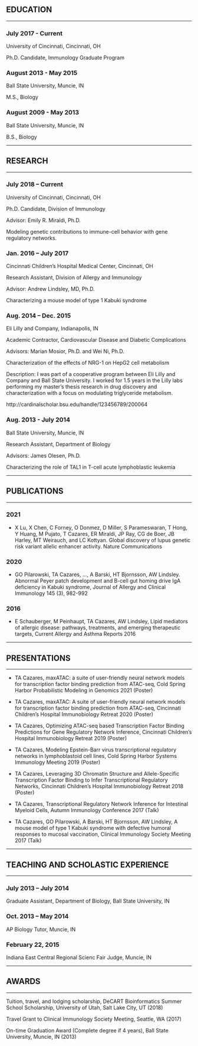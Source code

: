 ## EDUCATION

___

### July 2017 - Current

<p>University of Cincinnati, Cincinnati, OH</p>
<p>Ph.D. Candidate, Immunology Graduate Program</p>

### August 2013 - May 2015

<p>Ball State University, Muncie, IN</p>
<p>M.S., Biology</p>

### August 2009 - May 2013

<p>Ball State University, Muncie, IN</p>
<p>B.S., Biology</p>

___

## RESEARCH

___

### July 2018 – Current

<p>University of Cincinnati, Cincinnati, OH </p>
<p>Ph.D. Candidate, Division of Immunology</p>
<p>Advisor: Emily R. Miraldi, Ph.D.</p>
<p>Modeling genetic contributions to immune-cell behavior with gene regulatory networks. </p>

### Jan. 2016 – July 2017

<p>Cincinnati Children’s Hospital Medical Center, Cincinnati, OH</p>
<p>Research Assistant, Division of Allergy and Immunology</p>
<p>Advisor: Andrew Lindsley, MD, Ph.D.</p>
<p>Characterizing a mouse model of type 1 Kabuki syndrome </p>

### Aug. 2014 – Dec. 2015

<p>Eli Lilly and Company, Indianapolis, IN</p>
<p>Academic Contractor, Cardiovascular Disease and Diabetic Complications</p>
<p>Advisors: Marian Mosior, Ph.D. and Wei Ni, Ph.D.</p>
<p>Characterization of the effects of NRG-1 on HepG2 cell metabolism</p>
<p>Description: I was part of a cooperative program between Eli Lilly and Company and Ball State University. I worked for 1.5 years in the Lilly labs performing my master’s thesis research in drug discovery and characterization with a focus on modulating triglyceride metabolism.</p>  
<p>http://cardinalscholar.bsu.edu/handle/123456789/200064</p>

### Aug. 2013 - July 2014

<p>Ball State University, Muncie, IN</p>
<p>Research Assistant, Department of Biology</p>
<p>Advisors: James Olesen, Ph.D.</p>
<p>Characterizing the role of TAL1 in T-cell acute lymphoblastic leukemia</p>

___

## PUBLICATIONS

___

### 2021

* X Lu, X Chen, C Forney, O Donmez, D Miller, S Parameswaran, T Hong, Y Huang, M Pujato, T Cazares, ER Miraldi, JP Ray, CG de Boer, JB Harley, MT Weirauch, and LC Kottyan. Global discovery of lupus genetic risk variant allelic enhancer activity. Nature Communications

### 2020

* GO Pilarowski, TA Cazares, …, A Barski, HT Bjornsson, AW Lindsley. Abnormal Peyer patch development and B-cell gut homing drive IgA deficiency in Kabuki syndrome, Journal of Allergy and Clinical Immunology 145 (3), 982-992

### 2016

* E Schauberger, M Peinhaupt, TA Cazares, AW Lindsley, Lipid mediators of allergic disease: pathways, treatments, and emerging therapeutic targets, Current Allergy and Asthma Reports 2016

___

## PRESENTATIONS

___

* TA Cazares, maxATAC: a suite of user-friendly neural network models for transcription factor binding prediction from ATAC-seq, Cold Spring Harbor Probabilistic Modeling in Genomics 2021 (Poster)

* TA Cazares, maxATAC: A suite of user-friendly neural network models for transcription factor binding prediction from ATAC-seq, Cincinnati Children’s Hospital Immunobiology Retreat 2020 (Poster)
  
* TA Cazares, Optimizing ATAC-seq based Transcription Factor Binding Predictions for Gene Regulatory Network Inference, Cincinnati Children’s Hospital Immunobiology Retreat 2019 (Poster)

* TA Cazares, Modeling Epstein-Barr virus transcriptional regulatory networks in lymphoblastoid cell lines, Cold Spring Harbor Systems Immunology Meeting 2019 (Poster)

* TA Cazares, Leveraging 3D Chromatin Structure and Allele-Specific Transcription Factor Binding to Infer Transcriptional Regulatory Networks, Cincinnati Children’s Hospital Immunobiology Retreat 2018 (Poster)

* TA Cazares, Transcriptional Regulatory Network Inference for Intestinal Myeloid Cells, Autumn Immunology Conference 2017 (Talk)

* TA Cazares, GO Pilarowski, A Barski, HT Bjornsson, AW Lindsley, A mouse model of type 1 Kabuki syndrome with defective humoral responses to mucosal vaccination, Clinical Immunology Society Meeting 2017 (Talk)

___

## TEACHING AND SCHOLASTIC EXPERIENCE

___

### July 2013 – July 2014

<p>Graduate Assistant, Department of Biology, Ball State University, IN</p>

### Oct. 2013 – May 2014

<p>AP Biology Tutor, Muncie, IN</p>

### February 22, 2015

<p>Indiana East Central Regional Scienc Fair Judge, Muncie, IN</p>

___

## AWARDS

___

<p>Tuition, travel, and lodging scholarship, DeCART Bioinformatics Summer School Scholarship, University of Utah, Salt Lake City, UT (2018)</p>

<p>Travel Grant to Clinical Immunology Society Meeting, Seattle, WA (2017)</p>

<p>On-time Graduation Award (Complete degree if 4 years), Ball State University, Muncie, IN (2013)</p>
